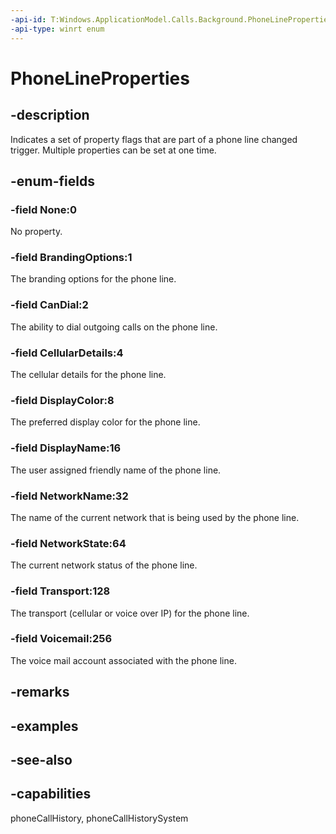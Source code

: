```yaml
---
-api-id: T:Windows.ApplicationModel.Calls.Background.PhoneLineProperties
-api-type: winrt enum
---
```


<!-- Enumeration syntax
public enum Windows.ApplicationModel.Calls.Background.PhoneLineProperties : uint
-->

# PhoneLineProperties

## -description
Indicates a set of property flags that are part of a phone line changed trigger. Multiple properties can be set at one time.

## -enum-fields
### -field None:0
No property.

### -field BrandingOptions:1
The branding options for the phone line.

### -field CanDial:2
The ability to dial outgoing calls on the phone line.

### -field CellularDetails:4
The cellular details for the phone line.

### -field DisplayColor:8
The preferred display color for the phone line.

### -field DisplayName:16
The user assigned friendly name of the phone line.

### -field NetworkName:32
The name of the current network that is being used by the phone line.

### -field NetworkState:64
The current network status of the phone line.

### -field Transport:128
The transport (cellular or voice over IP) for the phone line.

### -field Voicemail:256
The voice mail account associated with the phone line.


## -remarks

## -examples

## -see-also
## -capabilities
phoneCallHistory, phoneCallHistorySystem
